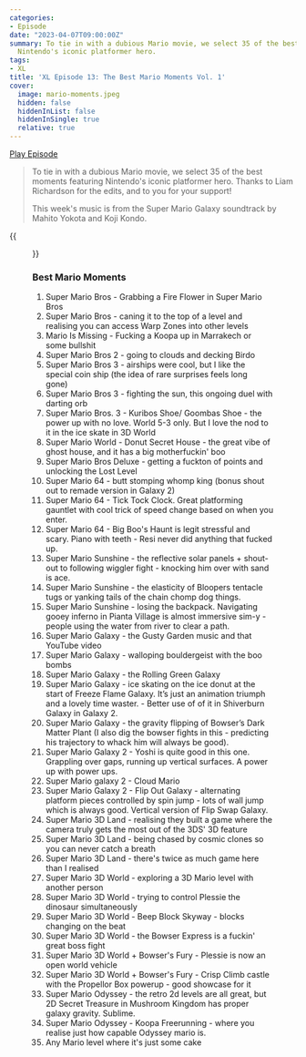 ```yaml
---
categories:
- Episode
date: "2023-04-07T09:00:00Z"
summary: To tie in with a dubious Mario movie, we select 35 of the best moments featuring
  Nintendo's iconic platformer hero.
tags:
- XL
title: 'XL Episode 13: The Best Mario Moments Vol. 1'
cover: 
  image: mario-moments.jpeg
  hidden: false
  hiddenInList: false
  hiddenInSingle: true
  relative: true
---
```


[Play Episode](https://www.patreon.com/posts/episode-13-best-81141111)
> To tie in with a dubious Mario movie, we select 35 of the best moments featuring Nintendo's iconic platformer hero. Thanks to Liam Richardson for the edits, and to you for your support!
>
> This week's music is from the Super Mario Galaxy soundtrack by Mahito Yokota and Koji Kondo.

{{<figure 
    src="mario-moments.jpeg" 
    caption="Image credit: Naeslyn" 
    alt="Mario Moments">}}

### Best Mario Moments

1. Super Mario Bros - Grabbing a Fire Flower in Super Mario Bros
2. Super Mario Bros - caning it to the top of a level and realising you can access Warp Zones into other levels
3. Mario Is Missing - Fucking a Koopa up in Marrakech or some bullshit
4. Super Mario Bros 2 - going to clouds and decking Birdo
5. Super Mario Bros 3 - airships were cool, but I like the special coin ship (the idea of rare surprises feels long gone) 
6. Super Mario Bros 3 - fighting the sun, this ongoing duel with darting orb
7. Super Mario Bros. 3 - Kuribos Shoe/ Goombas Shoe - the power up with no love. World 5-3 only. But I love the nod to it in the ice skate in 3D World
8. Super Mario World - Donut Secret House - the great vibe of ghost house, and it has a big motherfuckin' boo
9. Super Mario Bros Deluxe - getting a fuckton of points and unlocking the Lost Level
10. Super Mario 64 - butt stomping whomp king (bonus shout out to remade version in Galaxy 2)
11. Super Mario 64 - Tick Tock Clock. Great platforming gauntlet with cool trick of speed change based on when you enter.
12. Super Mario 64 - Big Boo's Haunt is legit stressful and scary. Piano with teeth - Resi never did anything that fucked up.
13. Super Mario Sunshine - the reflective solar panels + shout-out to following wiggler fight - knocking him over with sand is ace.
14. Super Mario Sunshine - the elasticity of Bloopers tentacle tugs or yanking tails of the chain chomp dog things.
15. Super Mario Sunshine - losing the backpack. Navigating gooey inferno in Pianta Village is almost immersive sim-y - people using the water from river to clear a path.
16. Super Mario Galaxy - the Gusty Garden music and that YouTube video
17. Super Mario Galaxy - walloping bouldergeist with the boo bombs
18. Super Mario Galaxy - the Rolling Green Galaxy
19. Super Mario Galaxy - ice skating on the ice donut at the start of Freeze Flame Galaxy. It’s just an animation triumph and a lovely time waster. - Better use of of it in Shiverburn Galaxy in Galaxy 2.
20. Super Mario Galaxy - the gravity flipping of Bowser’s Dark Matter Plant (I also dig the bowser fights in this - predicting his trajectory to whack him will always be good).
21. Super Mario Galaxy 2 - Yoshi is quite good in this one. Grappling over gaps, running up vertical surfaces. A power up with power ups.
22. Super Mario galaxy 2 - Cloud Mario
23. Super Mario Galaxy 2 - Flip Out Galaxy - alternating platform pieces controlled by spin jump - lots of wall jump which is always good. Vertical version of Flip Swap Galaxy.
24. Super Mario 3D Land - realising they built a game where the camera truly gets the most out of the 3DS' 3D feature
25. Super Mario 3D Land - being chased by cosmic clones so you can never catch a breath
26. Super Mario 3D Land - there's twice as much game here than I realised
27. Super Mario 3D World - exploring a 3D Mario level with another person
28. Super Mario 3D World - trying to control Plessie the dinosaur simultaneously
29. Super Mario 3D World - Beep Block Skyway - blocks changing on the beat
30. Super Mario 3D World - the Bowser Express is a fuckin' great boss fight
31. Super Mario 3D World + Bowser's Fury - Plessie is now an open world vehicle
32. Super Mario 3D World + Bowser's Fury - Crisp Climb castle with the Propellor Box powerup - good showcase for it
33. Super Mario Odyssey - the retro 2d levels are all great, but 2D Secret Treasure in Mushroom Kingdom has proper galaxy gravity. Sublime.
34. Super Mario Odyssey - Koopa Freerunning - where you realise just how capable Odyssey mario is.
35. Any Mario level where it's just some cake